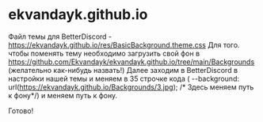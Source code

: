 # ekvandayk.github.io

Файл темы для BetterDiscord - https://ekvandayk.github.io/res/BasicBackground.theme.css
Для того. чтобы поменять тему необходимо загрузить свой фон в https://github.com/Ekvandayk/ekvandayk.github.io/tree/main/Backgrounds (желательно как-нибудь назвать!)
Далее заходим в BetterDiscord в настройки нашей темы и меняем в 35 строчке кода (	--background:					url(https://ekvandayk.github.io/Backgrounds/3.jpg);	/* Здесь меняем путь к фону*/) и меняем путь к фону.

Готово!
